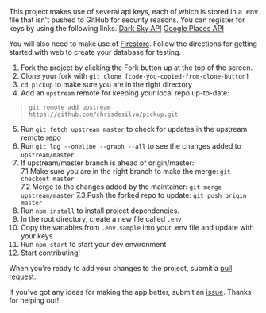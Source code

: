 This project makes use of several api keys, each of which is stored in a .env file that isn't pushed to GitHub for security reasons. You can register for keys by using the following links. 
[Dark Sky API](https://darksky.net/dev/register)
[Google Places API](https://cloud.google.com/maps-platform/?_ga=2.33032574.1722274875.1559603342-1851123871.1552525580#get-started)

You will also need to make use of [Firestore](https://firebase.google.com/docs/firestore/quickstart). Follow the directions for getting started with web to create your database for testing.

1. Fork the project by clicking the Fork button up at the top of the screen.
2. Clone your fork with `git clone [code-you-copied-from-clone-button]`
3. `cd pickup` to make sure you are in the right directory
4. Add an `upstream` remote for keeping your local repo up-to-date:
  > `git remote add upstream https://github.com/chrisdesilva/pickup.git`
5. Run `git fetch upstream master` to check for updates in the upstream remote repo
6. Run `git log --oneline --graph --all` to see the changes added to `upstream/master`
7. If upstream/master branch is ahead of origin/master:<br/>
  7.1 Make sure you are in the right branch to make the merge: `git checkout master`<br/>
  7.2 Merge to the changes added by the maintainer: `git merge upstream/master`
  7.3 Push the forked repo to update: `git push origin master`
8. Run `npm install` to install project dependencies.
9. In the root directory, create a new file called `.env`
10. Copy the variables from `.env.sample` into your .env file and update with your keys
11. Run `npm start` to start your dev environment 
12. Start contributing!

When you're ready to add your changes to the project, submit a [pull request](https://help.github.com/en/articles/creating-a-pull-request-from-a-fork).

If you've got any ideas for making the app better, submit an [issue](https://github.com/chrisdesilva/pickup/issues). Thanks for helping out! 
